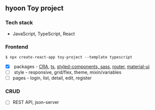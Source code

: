## hyoon Toy project

### Tech stack
- JavaScript, TypeScript, React

### Frontend
`$ npx create-react-app toy-project --template typescript`
- [x]  packages - [CRA](https://github.com/bbahna/Toy/commit/439aae5282ba6d0b32c2c70de26fafa993bffde6), [ts](https://github.com/bbahna/Toy/issues/1), [styled-components, sass](https://github.com/bbahna/Toy/issues/2), [router](https://github.com/bbahna/Toy/issues/3), [material-ui](https://github.com/bbahna/Toy/issues/4)
- [ ]  style - responsive, grid/flex, theme, mixin/variables
- [ ]  pages - login, list, detail, edit, register

### CRUD
- [ ]  REST API, json-server
